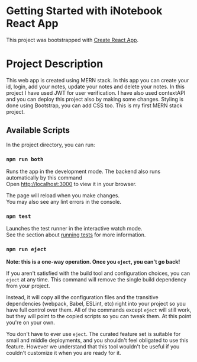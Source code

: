# Getting Started with iNotebook React App

This project was bootstrapped with [Create React App](https://github.com/facebook/create-react-app).

# Project Description

This web app is created using MERN stack. In this app you can create your id, login, add your notes, update your notes and delete your notes. In this project I have used JWT for user verification. I have also used contextAPI and you can deploy this project also by making some changes. Styling is done using Bootstrap, you can add CSS too. This is my first MERN stack project.

## Available Scripts

In the project directory, you can run:

### `npm run both`

Runs the app in the development mode. The backend also runs automatically by this command\
Open [http://localhost:3000](http://localhost:3000) to view it in your browser.

The page will reload when you make changes.\
You may also see any lint errors in the console.

### `npm test`

Launches the test runner in the interactive watch mode.\
See the section about [running tests](https://facebook.github.io/create-react-app/docs/running-tests) for more information.

### `npm run eject`

**Note: this is a one-way operation. Once you `eject`, you can't go back!**

If you aren't satisfied with the build tool and configuration choices, you can `eject` at any time. This command will remove the single build dependency from your project.

Instead, it will copy all the configuration files and the transitive dependencies (webpack, Babel, ESLint, etc) right into your project so you have full control over them. All of the commands except `eject` will still work, but they will point to the copied scripts so you can tweak them. At this point you're on your own.

You don't have to ever use `eject`. The curated feature set is suitable for small and middle deployments, and you shouldn't feel obligated to use this feature. However we understand that this tool wouldn't be useful if you couldn't customize it when you are ready for it.

